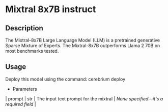 # Mixtral 8x7B instruct

## Description

The Mixtral-8x7B Large Language Model (LLM) is a pretrained generative Sparse Mixture of Experts. The Mixtral-8x7B outperforms Llama 2 70B on most benchmarks tested.

## Usage

Deploy this model using the command: cerebrium deploy

- Parameters

| prompt | str | The input text prompt for the mixtral | *None specified—it's a required field* |